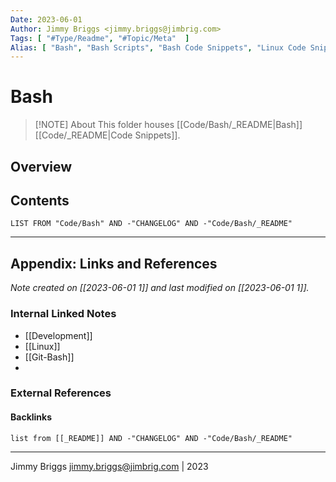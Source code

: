 ```yaml
---
Date: 2023-06-01
Author: Jimmy Briggs <jimmy.briggs@jimbrig.com>
Tags: [ "#Type/Readme", "#Topic/Meta"  ]
Alias: [ "Bash", "Bash Scripts", "Bash Code Snippets", "Linux Code Snippets" ]
---
```


# Bash

> [!NOTE] About
> This folder houses [[Code/Bash/_README|Bash]] [[Code/_README|Code Snippets]].

## Overview

## Contents

```dataview
LIST FROM "Code/Bash" AND -"CHANGELOG" AND -"Code/Bash/_README"
```

***

## Appendix: Links and References

*Note created on [[2023-06-01 1]] and last modified on [[2023-06-01 1]].*

### Internal Linked Notes

- [[Development]]
- [[Linux]]
- [[Git-Bash]]
- 

### External References

#### Backlinks

```dataview
list from [[_README]] AND -"CHANGELOG" AND -"Code/Bash/_README"
```


***

Jimmy Briggs <jimmy.briggs@jimbrig.com> | 2023

